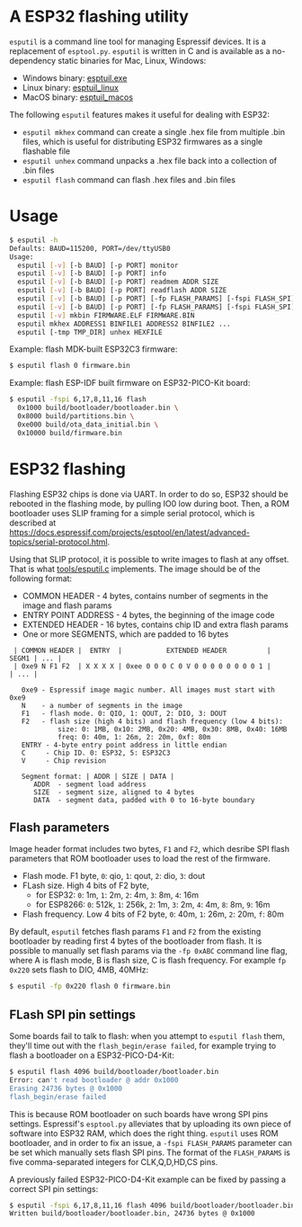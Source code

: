 # A ESP32 flashing utility

`esputil` is a command line tool for managing Espressif devices. It is a
replacement of `esptool.py`. `esputil` is written in C and is available as a
no-dependency static binaries for Mac, Linux, Windows:

- Windows binary: [esptuil.exe](https://github.com/cpq/esputil/releases/latest/download/esputil.exe)
- Linux binary: [esptuil_linux](https://github.com/cpq/esputil/releases/latest/download/esputil_linux)
- MacOS binary: [esptuil_macos](https://github.com/cpq/esputil/releases/latest/download/esputil_macos)


The following `esputil` features makes it useful for dealing with ESP32:
- `esputil mkhex` command can create a single .hex file from multiple .bin
  files, which is useful for distributing ESP32 firmwares as a single
  flashable file
- `esputil unhex` command unpacks a .hex file back into a collection of .bin
  files
- `esputil flash` command can flash .hex files and .bin files


# Usage

```sh
$ esputil -h
Defaults: BAUD=115200, PORT=/dev/ttyUSB0
Usage:
  esputil [-v] [-b BAUD] [-p PORT] monitor
  esputil [-v] [-b BAUD] [-p PORT] info
  esputil [-v] [-b BAUD] [-p PORT] readmem ADDR SIZE
  esputil [-v] [-b BAUD] [-p PORT] readflash ADDR SIZE
  esputil [-v] [-b BAUD] [-p PORT] [-fp FLASH_PARAMS] [-fspi FLASH_SPI] flash ADDRESS1 BINFILE1 ...
  esputil [-v] [-b BAUD] [-p PORT] [-fp FLASH_PARAMS] [-fspi FLASH_SPI] flash FILE.HEX
  esputil [-v] mkbin FIRMWARE.ELF FIRMWARE.BIN
  esputil mkhex ADDRESS1 BINFILE1 ADDRESS2 BINFILE2 ...
  esputil [-tmp TMP_DIR] unhex HEXFILE
```

Example: flash MDK-built ESP32C3 firmware:

```sh
$ esputil flash 0 firmware.bin
```

Example: flash ESP-IDF built firmware on ESP32-PICO-Kit board:

```sh
$ esputil -fspi 6,17,8,11,16 flash 
  0x1000 build/bootloader/bootloader.bin \
  0x8000 build/partitions.bin \
  0xe000 build/ota_data_initial.bin \
  0x10000 build/firmware.bin
```

# ESP32 flashing

Flashing ESP32 chips is done via UART. In order to do so, ESP32 should be
rebooted in the flashing mode, by pulling IO0 low during boot. Then, a ROM
bootloader uses SLIP framing for a simple serial protocol, which is
described at https://docs.espressif.com/projects/esptool/en/latest/advanced-topics/serial-protocol.html.

Using that SLIP protocol, it is possible to write images to flash at
any offset. That is what [tools/esputil.c](tools/esputil.c) implements.
The image should be of the following format:

- COMMON HEADER - 4 bytes, contains number of segments in the image and flash params
- ENTRY POINT ADDRESS - 4 bytes, the beginning of the image code
- EXTENDED HEADER - 16 bytes, contains chip ID and extra flash params
- One or more SEGMENTS, which are padded to 16 bytes

```
 | COMMON HEADER |  ENTRY  |           EXTENDED HEADER          | SEGM1 | ... | 
 | 0xe9 N F1 F2  | X X X X | 0xee 0 0 0 C 0 V 0 0 0 0 0 0 0 0 1 |       | ... | 

   0xe9 - Espressif image magic number. All images must start with 0xe9
   N    - a number of segments in the image
   F1   - flash mode. 0: QIO, 1: QOUT, 2: DIO, 3: DOUT
   F2   - flash size (high 4 bits) and flash frequency (low 4 bits):
            size: 0: 1MB, 0x10: 2MB, 0x20: 4MB, 0x30: 8MB, 0x40: 16MB
            freq: 0: 40m, 1: 26m, 2: 20m, 0xf: 80m
   ENTRY - 4-byte entry point address in little endian
   C     - Chip ID. 0: ESP32, 5: ESP32C3
   V     - Chip revision

   Segment format: | ADDR | SIZE | DATA |
      ADDR  - segment load address
      SIZE  - segment size, aligned to 4 bytes
      DATA  - segment data, padded with 0 to 16-byte boundary
```

## Flash parameters

Image header format includes two bytes, `F1` and `F2`, which desribe
SPI flash parameters that ROM bootloader uses to load the rest of the firmware.

- Flash mode. F1 byte, `0`: qio, `1`: qout, `2`: dio, `3`: dout
- FLash size. High 4 bits of F2 byte,
   - for ESP32: `0`: 1m, `1`: 2m, `2`: 4m, `3`: 8m, `4`: 16m
   - for ESP8266: `0`: 512k, `1`: 256k, `2`: 1m, `3`: 2m, `4`: 4m, `8`: 8m, `9`: 16m
- Flash frequency. Low 4 bits of F2 byte, `0`: 40m, `1`: 26m, `2`:
  20m, `f`: 80m

By default, `esputil` fetches flash params `F1` and `F2` from the existing
bootloader by reading first 4 bytes of the bootloader from flash.  It is
possible to manually set flash params via the `-fp 0xABC` command line flag,
where A is flash mode, B is flash size, C is flash frequency.  For example `fp
0x220` sets flash to DIO, 4MB, 40MHz:

```sh
$ esputil -fp 0x220 flash 0 firmware.bin
```

## FLash SPI pin settings

Some boards fail to talk to flash: when you attempt to `esputil flash` them,
they'll time out with the `flash_begin/erase failed`, for example trying to
flash a bootloader on a ESP32-PICO-D4-Kit:


```sh
$ esputil flash 4096 build/bootloader/bootloader.bin 
Error: can't read bootloader @ addr 0x1000
Erasing 24736 bytes @ 0x1000
flash_begin/erase failed
```

This is because ROM bootloader on such boards have wrong SPI pins settings.
Espressif's `esptool.py` alleviates that by uploading its own piece of
software into ESP32 RAM, which does the right thing. `esputil` uses ROM
bootloader, and in order to fix an issue, a `-fspi FLASH_PARAMS` parameter
can be set which manually sets flash SPI pins. The format of the 
`FLASH_PARAMS` is five comma-separated integers for CLK,Q,D,HD,CS pins.

A previously failed ESP32-PICO-D4-Kit example can be fixed by passing
a correct SPI pin settings:

```sh
$ esputil -fspi 6,17,8,11,16 flash 4096 build/bootloader/bootloader.bin 
Written build/bootloader/bootloader.bin, 24736 bytes @ 0x1000
```
